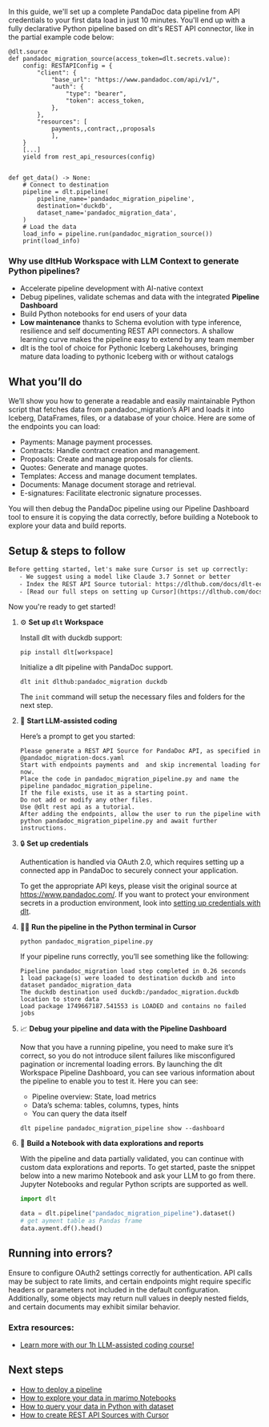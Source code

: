 In this guide, we'll set up a complete PandaDoc data pipeline from API credentials to your first data load in just 10 minutes. You'll end up with a fully declarative Python pipeline based on dlt's REST API connector, like in the partial example code below:

```python-outcome
@dlt.source
def pandadoc_migration_source(access_token=dlt.secrets.value):
    config: RESTAPIConfig = {
        "client": {
            "base_url": "https://www.pandadoc.com/api/v1/",
            "auth": {
                "type": "bearer",
                "token": access_token,
            },
        },
        "resources": [
            payments,,contract,,proposals
            ],
    }
    [...]
    yield from rest_api_resources(config)


def get_data() -> None:
    # Connect to destination
    pipeline = dlt.pipeline(
        pipeline_name='pandadoc_migration_pipeline',
        destination='duckdb',
        dataset_name='pandadoc_migration_data', 
    )
    # Load the data
    load_info = pipeline.run(pandadoc_migration_source())
    print(load_info) 
```

### Why use dltHub Workspace with LLM Context to generate Python pipelines?

- Accelerate pipeline development with AI-native context
- Debug pipelines, validate schemas and data with the integrated **Pipeline Dashboard**
- Build Python notebooks for end users of your data
- **Low maintenance** thanks to Schema evolution with type inference, resilience and self documenting REST API connectors. A shallow learning curve makes the pipeline easy to extend by any team member
- dlt is the tool of choice for Pythonic Iceberg Lakehouses, bringing mature data loading to pythonic Iceberg with or without catalogs

## What you’ll do

We’ll show you how to generate a readable and easily maintainable Python script that fetches data from pandadoc_migration’s API and loads it into Iceberg, DataFrames, files, or a database of your choice. Here are some of the endpoints you can load:

- Payments: Manage payment processes.
- Contracts: Handle contract creation and management.
- Proposals: Create and manage proposals for clients.
- Quotes: Generate and manage quotes.
- Templates: Access and manage document templates.
- Documents: Manage document storage and retrieval.
- E-signatures: Facilitate electronic signature processes.

You will then debug the PandaDoc pipeline using our Pipeline Dashboard tool to ensure it is copying the data correctly, before building a Notebook to explore your data and build reports.

## Setup & steps to follow

```default
Before getting started, let's make sure Cursor is set up correctly:
   - We suggest using a model like Claude 3.7 Sonnet or better
   - Index the REST API Source tutorial: https://dlthub.com/docs/dlt-ecosystem/verified-sources/rest_api/ and add it to context as **@dlt rest api**
   - [Read our full steps on setting up Cursor](https://dlthub.com/docs/dlt-ecosystem/llm-tooling/cursor-restapi#23-configuring-cursor-with-documentation)
```

Now you're ready to get started!

1. ⚙️ **Set up `dlt` Workspace**
    
    Install dlt with duckdb support:
    ```shell
    pip install dlt[workspace]
    ```

    Initialize a dlt pipeline with PandaDoc support.
    ```shell
    dlt init dlthub:pandadoc_migration duckdb
    ```

    The `init` command will setup the necessary files and folders for the next step.
    
2. 🤠 **Start LLM-assisted coding**
    
    Here’s a prompt to get you started:
    
    ```prompt
    Please generate a REST API Source for PandaDoc API, as specified in @pandadoc_migration-docs.yaml 
    Start with endpoints payments and  and skip incremental loading for now. 
    Place the code in pandadoc_migration_pipeline.py and name the pipeline pandadoc_migration_pipeline. 
    If the file exists, use it as a starting point. 
    Do not add or modify any other files. 
    Use @dlt rest api as a tutorial. 
    After adding the endpoints, allow the user to run the pipeline with python pandadoc_migration_pipeline.py and await further instructions.
    ```

    
3. 🔒 **Set up credentials** 
    
    Authentication is handled via OAuth 2.0, which requires setting up a connected app in PandaDoc to securely connect your application.
    
    To get the appropriate API keys, please visit the original source at https://www.pandadoc.com/.
    If you want to protect your environment secrets in a production environment, look into [setting up credentials with dlt](https://dlthub.com/docs/walkthroughs/add_credentials).
    
4. 🏃‍♀️ **Run the pipeline in the Python terminal in Cursor**
    
    ```shell
    python pandadoc_migration_pipeline.py
    ```
    
    If your pipeline runs correctly, you’ll see something like the following:
    
    ```shell
    Pipeline pandadoc_migration load step completed in 0.26 seconds
    1 load package(s) were loaded to destination duckdb and into dataset pandadoc_migration_data
    The duckdb destination used duckdb:/pandadoc_migration.duckdb location to store data
    Load package 1749667187.541553 is LOADED and contains no failed jobs
    ```
    
5. 📈 **Debug your pipeline and data with the Pipeline Dashboard**

    Now that you have a running pipeline, you need to make sure it’s correct, so you do not introduce silent failures like misconfigured pagination or incremental loading errors. By launching the dlt Workspace Pipeline Dashboard, you can see various information about the pipeline to enable you to test it. Here you can see:
    - Pipeline overview: State, load metrics
    - Data’s schema: tables, columns, types, hints
    - You can query the data itself
    
    ```shell
    dlt pipeline pandadoc_migration_pipeline show --dashboard
    ```
    
6. 🐍 **Build a Notebook with data explorations and reports**

    With the pipeline and data partially validated, you can continue with custom data explorations and reports. To get started, paste the snippet below into a new marimo Notebook and ask your LLM to go from there. Jupyter Notebooks and regular Python scripts are supported as well.

    
    ```python
    import dlt

   data = dlt.pipeline("pandadoc_migration_pipeline").dataset()
   # get ayment table as Pandas frame
   data.ayment.df().head()
    ```

## Running into errors?

Ensure to configure OAuth2 settings correctly for authentication. API calls may be subject to rate limits, and certain endpoints might require specific headers or parameters not included in the default configuration. Additionally, some objects may return null values in deeply nested fields, and certain documents may exhibit similar behavior.

### Extra resources:

- [Learn more with our 1h LLM-assisted coding course!](https://www.youtube.com/watch?v=GGid70rnJuM)

## Next steps

- [How to deploy a pipeline](https://dlthub.com/docs/walkthroughs/deploy-a-pipeline)
- [How to explore your data in marimo Notebooks](https://dlthub.com/docs/general-usage/dataset-access/marimo)
- [How to query your data in Python with dataset](https://dlthub.com/docs/general-usage/dataset-access/dataset)
- [How to create REST API Sources with Cursor](https://dlthub.com/docs/dlt-ecosystem/llm-tooling/cursor-restapi)